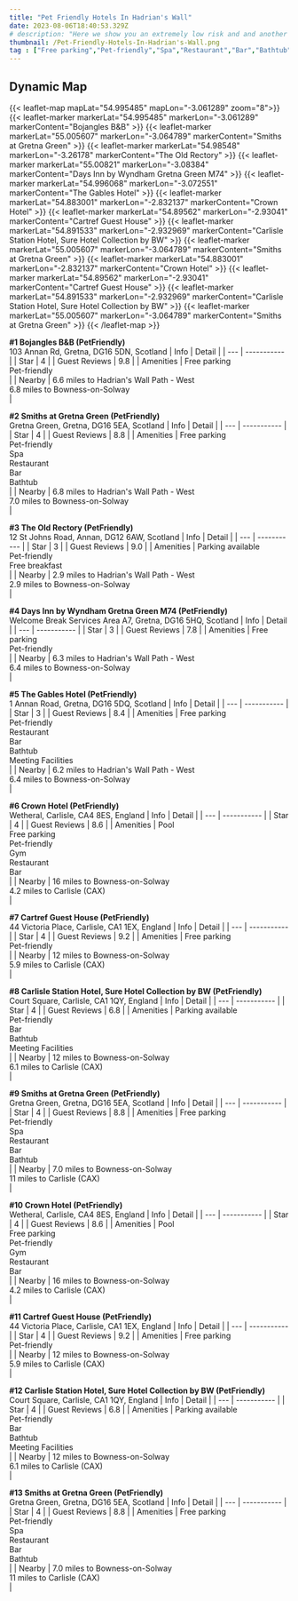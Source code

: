 ```yaml
---
title: "Pet Friendly Hotels In Hadrian's Wall"
date: 2023-08-06T18:40:53.329Z
# description: "Here we show you an extremely low risk and and another medium risk approach to earn passive income "
thumbnail: /Pet-Friendly-Hotels-In-Hadrian's-Wall.png
tag : ["Free parking","Pet-friendly","Spa","Restaurant","Bar","Bathtub","Parking available","Free breakfast","Meeting Facilities","Pool","Gym"]
---
```


## Dynamic Map
{{< leaflet-map  mapLat="54.995485" mapLon="-3.061289" zoom="8">}}
    {{< leaflet-marker markerLat="54.995485" markerLon="-3.061289" markerContent="Bojangles B&B" >}}
    {{< leaflet-marker markerLat="55.005607" markerLon="-3.064789" markerContent="Smiths at Gretna Green" >}}
    {{< leaflet-marker markerLat="54.98548" markerLon="-3.26178" markerContent="The Old Rectory" >}}
    {{< leaflet-marker markerLat="55.00821" markerLon="-3.08384" markerContent="Days Inn by Wyndham Gretna Green M74" >}}
    {{< leaflet-marker markerLat="54.996068" markerLon="-3.072551" markerContent="The Gables Hotel" >}}
    {{< leaflet-marker markerLat="54.883001" markerLon="-2.832137" markerContent="Crown Hotel" >}}
    {{< leaflet-marker markerLat="54.89562" markerLon="-2.93041" markerContent="Cartref Guest House" >}}
    {{< leaflet-marker markerLat="54.891533" markerLon="-2.932969" markerContent="Carlisle Station Hotel, Sure Hotel Collection by BW" >}}
    {{< leaflet-marker markerLat="55.005607" markerLon="-3.064789" markerContent="Smiths at Gretna Green" >}}
    {{< leaflet-marker markerLat="54.883001" markerLon="-2.832137" markerContent="Crown Hotel" >}}
    {{< leaflet-marker markerLat="54.89562" markerLon="-2.93041" markerContent="Cartref Guest House" >}}
    {{< leaflet-marker markerLat="54.891533" markerLon="-2.932969" markerContent="Carlisle Station Hotel, Sure Hotel Collection by BW" >}}
    {{< leaflet-marker markerLat="55.005607" markerLon="-3.064789" markerContent="Smiths at Gretna Green" >}}
{{< /leaflet-map >}}


**#1 Bojangles B&B (PetFriendly)**<br>103 Annan Rd, Gretna, DG16 5DN, Scotland
| Info | Detail |
| --- | ----------- |
| Star | 4 |
| Guest Reviews | 9.8 |
| Amenities | Free parking<br>Pet-friendly<br> |
| Nearby | 6.6 miles to Hadrian's Wall Path - West<br>6.8 miles to Bowness-on-Solway<br> |

**#2 Smiths at Gretna Green (PetFriendly)**<br>Gretna Green, Gretna, DG16 5EA, Scotland
| Info | Detail |
| --- | ----------- |
| Star | 4 |
| Guest Reviews | 8.8 |
| Amenities | Free parking<br>Pet-friendly<br>Spa<br>Restaurant<br>Bar<br>Bathtub<br> |
| Nearby | 6.8 miles to Hadrian's Wall Path - West<br>7.0 miles to Bowness-on-Solway<br> |

**#3 The Old Rectory (PetFriendly)**<br>12 St Johns Road, Annan, DG12 6AW, Scotland
| Info | Detail |
| --- | ----------- |
| Star | 3 |
| Guest Reviews | 9.0 |
| Amenities | Parking available<br>Pet-friendly<br>Free breakfast<br> |
| Nearby | 2.9 miles to Hadrian's Wall Path - West<br>2.9 miles to Bowness-on-Solway<br> |

**#4 Days Inn by Wyndham Gretna Green M74 (PetFriendly)**<br>Welcome Break Services Area A7, Gretna, DG16 5HQ, Scotland
| Info | Detail |
| --- | ----------- |
| Star | 3 |
| Guest Reviews | 7.8 |
| Amenities | Free parking<br>Pet-friendly<br> |
| Nearby | 6.3 miles to Hadrian's Wall Path - West<br>6.4 miles to Bowness-on-Solway<br> |

**#5 The Gables Hotel (PetFriendly)**<br>1 Annan Road, Gretna, DG16 5DQ, Scotland
| Info | Detail |
| --- | ----------- |
| Star | 3 |
| Guest Reviews | 8.4 |
| Amenities | Free parking<br>Pet-friendly<br>Restaurant<br>Bar<br>Bathtub<br>Meeting Facilities<br> |
| Nearby | 6.2 miles to Hadrian's Wall Path - West<br>6.4 miles to Bowness-on-Solway<br> |

**#6 Crown Hotel (PetFriendly)**<br>Wetheral, Carlisle, CA4 8ES, England
| Info | Detail |
| --- | ----------- |
| Star | 4 |
| Guest Reviews | 8.6 |
| Amenities | Pool<br>Free parking<br>Pet-friendly<br>Gym<br>Restaurant<br>Bar<br> |
| Nearby | 16 miles to Bowness-on-Solway<br>4.2 miles to Carlisle (CAX)<br> |

**#7 Cartref Guest House (PetFriendly)**<br>44 Victoria Place, Carlisle, CA1 1EX, England
| Info | Detail |
| --- | ----------- |
| Star | 4 |
| Guest Reviews | 9.2 |
| Amenities | Free parking<br>Pet-friendly<br> |
| Nearby | 12 miles to Bowness-on-Solway<br>5.9 miles to Carlisle (CAX)<br> |

**#8 Carlisle Station Hotel, Sure Hotel Collection by BW (PetFriendly)**<br>Court Square, Carlisle, CA1 1QY, England
| Info | Detail |
| --- | ----------- |
| Star | 4 |
| Guest Reviews | 6.8 |
| Amenities | Parking available<br>Pet-friendly<br>Bar<br>Bathtub<br>Meeting Facilities<br> |
| Nearby | 12 miles to Bowness-on-Solway<br>6.1 miles to Carlisle (CAX)<br> |

**#9 Smiths at Gretna Green (PetFriendly)**<br>Gretna Green, Gretna, DG16 5EA, Scotland
| Info | Detail |
| --- | ----------- |
| Star | 4 |
| Guest Reviews | 8.8 |
| Amenities | Free parking<br>Pet-friendly<br>Spa<br>Restaurant<br>Bar<br>Bathtub<br> |
| Nearby | 7.0 miles to Bowness-on-Solway<br>11 miles to Carlisle (CAX)<br> |

**#10 Crown Hotel (PetFriendly)**<br>Wetheral, Carlisle, CA4 8ES, England
| Info | Detail |
| --- | ----------- |
| Star | 4 |
| Guest Reviews | 8.6 |
| Amenities | Pool<br>Free parking<br>Pet-friendly<br>Gym<br>Restaurant<br>Bar<br> |
| Nearby | 16 miles to Bowness-on-Solway<br>4.2 miles to Carlisle (CAX)<br> |

**#11 Cartref Guest House (PetFriendly)**<br>44 Victoria Place, Carlisle, CA1 1EX, England
| Info | Detail |
| --- | ----------- |
| Star | 4 |
| Guest Reviews | 9.2 |
| Amenities | Free parking<br>Pet-friendly<br> |
| Nearby | 12 miles to Bowness-on-Solway<br>5.9 miles to Carlisle (CAX)<br> |

**#12 Carlisle Station Hotel, Sure Hotel Collection by BW (PetFriendly)**<br>Court Square, Carlisle, CA1 1QY, England
| Info | Detail |
| --- | ----------- |
| Star | 4 |
| Guest Reviews | 6.8 |
| Amenities | Parking available<br>Pet-friendly<br>Bar<br>Bathtub<br>Meeting Facilities<br> |
| Nearby | 12 miles to Bowness-on-Solway<br>6.1 miles to Carlisle (CAX)<br> |

**#13 Smiths at Gretna Green (PetFriendly)**<br>Gretna Green, Gretna, DG16 5EA, Scotland
| Info | Detail |
| --- | ----------- |
| Star | 4 |
| Guest Reviews | 8.8 |
| Amenities | Free parking<br>Pet-friendly<br>Spa<br>Restaurant<br>Bar<br>Bathtub<br> |
| Nearby | 7.0 miles to Bowness-on-Solway<br>11 miles to Carlisle (CAX)<br> |

